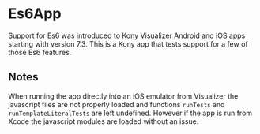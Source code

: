 # Es6App

Support for Es6 was introduced to Kony Visualizer Android and iOS apps starting with version 7.3. This is a Kony app that tests support for a few of those Es6 features. 

## Notes

When running the app directly into an iOS emulator from Visualizer the javascript files are not properly loaded and functions `runTests` and `runTemplateLiteralTests` are left undefined. However if the app is run from Xcode the javascript modules are loaded without an issue.
